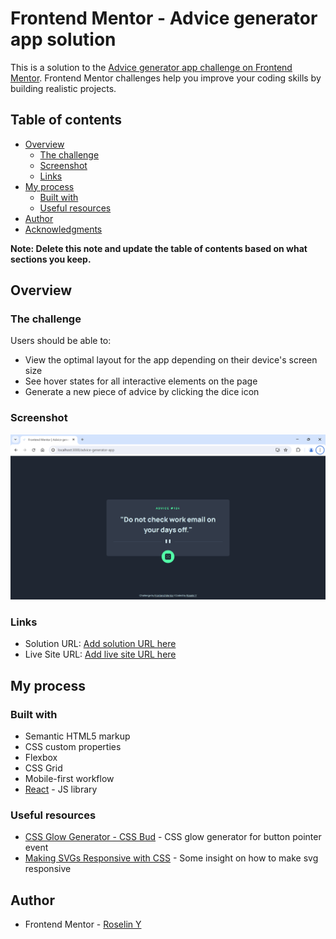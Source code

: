 # Frontend Mentor - Advice generator app solution

This is a solution to the [Advice generator app challenge on Frontend Mentor](https://www.frontendmentor.io/challenges/advice-generator-app-QdUG-13db). Frontend Mentor challenges help you improve your coding skills by building realistic projects.

## Table of contents

- [Overview](#overview)
  - [The challenge](#the-challenge)
  - [Screenshot](#screenshot)
  - [Links](#links)
- [My process](#my-process)
  - [Built with](#built-with)
  - [Useful resources](#useful-resources)
- [Author](#author)
- [Acknowledgments](#acknowledgments)

**Note: Delete this note and update the table of contents based on what sections you keep.**

## Overview

### The challenge

Users should be able to:

- View the optimal layout for the app depending on their device's screen size
- See hover states for all interactive elements on the page
- Generate a new piece of advice by clicking the dice icon

### Screenshot

![](./screenshot.png)

### Links

- Solution URL: [Add solution URL here](https://www.frontendmentor.io/solutions/advice-generator-app-reactjs-z_zNLhK7jH)
- Live Site URL: [Add live site URL here](https://vanillatte68.github.io/advice-generator-app)

## My process

### Built with

- Semantic HTML5 markup
- CSS custom properties
- Flexbox
- CSS Grid
- Mobile-first workflow
- [React](https://reactjs.org/) - JS library

### Useful resources

- [CSS Glow Generator - CSS Bud](https://cssbud.com/css-generator/css-glow-generator/) - CSS glow generator for button pointer event
- [Making SVGs Responsive with CSS](https://tympanus.net/codrops/2014/08/19/making-svgs-responsive-with-css/) - Some insight on how to make svg responsive

## Author

- Frontend Mentor - [Roselin Y](https://www.frontendmentor.io/profile/Vanillatte68)
